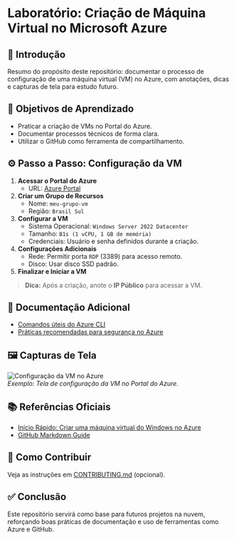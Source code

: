 # Laboratório: Criação de Máquina Virtual no Microsoft Azure

## 📌 Introdução
Resumo do propósito deste repositório: documentar o processo de configuração de uma máquina virtual (VM) no Azure, com anotações, dicas e capturas de tela para estudo futuro.

## 🎯 Objetivos de Aprendizado
- Praticar a criação de VMs no Portal do Azure.
- Documentar processos técnicos de forma clara.
- Utilizar o GitHub como ferramenta de compartilhamento.

## ⚙️ Passo a Passo: Configuração da VM
1. **Acessar o Portal do Azure**  
   - URL: [Azure Portal](https://portal.azure.com)
2. **Criar um Grupo de Recursos**  
   - Nome: `meu-grupo-vm`  
   - Região: `Brasil Sul`  
3. **Configurar a VM**  
   - Sistema Operacional: `Windows Server 2022 Datacenter`  
   - Tamanho: `B1s (1 vCPU, 1 GB de memória)`  
   - Credenciais: Usuário e senha definidos durante a criação.  
4. **Configurações Adicionais**  
   - Rede: Permitir porta `RDP` (3389) para acesso remoto.  
   - Disco: Usar disco SSD padrão.  
5. **Finalizar e Iniciar a VM**  

> **Dica:** Após a criação, anote o **IP Público** para acessar a VM.

## 📝 Documentação Adicional
- [Comandos úteis do Azure CLI](docs/azure-cli-commands.md)  
- [Práticas recomendadas para segurança no Azure](docs/best-practices.md)  

## 🖼️ Capturas de Tela
![Configuração da VM no Azure](images/azure-vm-setup.png)  
*Exemplo: Tela de configuração da VM no Portal do Azure.*

## 📚 Referências Oficiais
- [Início Rápido: Criar uma máquina virtual do Windows no Azure](https://learn.microsoft.com/pt-br/azure/virtual-machines/windows/quick-create-portal)
- [GitHub Markdown Guide](https://docs.github.com/en/get-started/writing-on-github)

## 📁 Como Contribuir
Veja as instruções em [CONTRIBUTING.md](CONTRIBUTING.md) (opcional).

## ✅ Conclusão
Este repositório servirá como base para futuros projetos na nuvem, reforçando boas práticas de documentação e uso de ferramentas como Azure e GitHub.